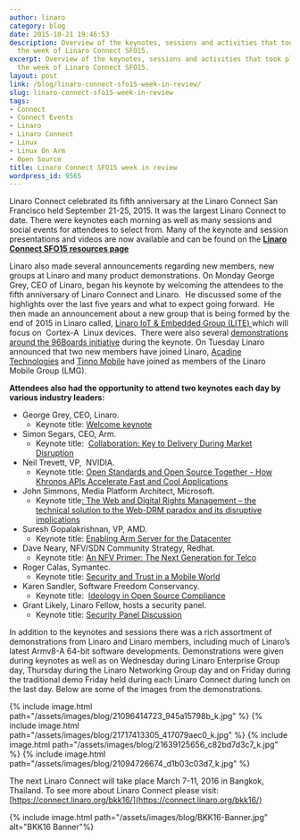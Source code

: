 ```yaml
---
author: linaro
category: blog
date: 2015-10-21 19:46:53
description: Overview of the keynotes, sessions and activities that took place during
  the week of Linaro Connect SFO15.
excerpt: Overview of the keynotes, sessions and activities that took place during
  the week of Linaro Connect SFO15.
layout: post
link: /blog/linaro-connect-sfo15-week-in-review/
slug: linaro-connect-sfo15-week-in-review
tags:
- Connect
- Connect Events
- Linaro
- Linaro Connect
- Linux
- Linux On Arm
- Open Source
title: Linaro Connect SFO15 week in review
wordpress_id: 9565
---
```


Linaro Connect celebrated its fifth anniversary at the Linaro Connect San Francisco held September 21-25, 2015. It was the largest Linaro Connect to date. There were keynotes each morning as well as many sessions and social events for attendees to select from. Many of the keynote and session presentations and videos are now available and can be found on the **[Linaro Connect SFO15 resources page](https://connect.linaro.org/sfo15/)**

Linaro also made several announcements regarding new members, new groups at Linaro and many product demonstrations. On Monday George Grey, CEO of Linaro, began his keynote by welcoming the attendees to the fifth anniversary of Linaro Connect and Linaro.  He discussed some of the highlights over the last five years and what to expect going forward.  He then made an announcement about a new group that is being formed by the end of 2015 in Linaro called, [Linaro IoT & Embedded Group (LITE) ](https://youtu.be/5viiqYeOATI?t=24m14s)which will focus on  Cortex-A  Linux devices.  There were also several [demonstrations around the 96Boards initiative](https://youtu.be/5viiqYeOATI?t=33m25s) during the keynote. On Tuesday Linaro announced that two new members have joined Linaro, [Acadine Technologies](https://youtu.be/S3YMBLOTXSI?t=3m6s) and [Tinno Mobile](https://youtu.be/5viiqYeOATI?t=1h29m16s) have joined as members of the Linaro Mobile Group (LMG).

**Attendees also had the opportunity to attend two keynotes each day by various industry leaders:**

- George Grey, CEO, Linaro.
  - Keynote title: [Welcome keynote](https://www.youtube.com/watch?v=5viiqYeOATI&feature=youtu.be&t=50m55s)
- Simon Segars, CEO, Arm.
  - Keynote title:  [Collaboration: Key to Delivery During Market Disruption](https://www.youtube.com/watch?v=5viiqYeOATI&feature=youtu.be&t=50m55s)
- Neil Trevett, VP,  NVIDIA.
  - Keynote title: [Open Standards and Open Source Together - How Khronos APIs Accelerate Fast and Cool Applications](https://www.youtube.com/watch?v=S3YMBLOTXSI)
- John Simmons, Media Platform Architect, Microsoft.
  - Keynote title[: The Web and Digital Rights Management – the technical solution to the Web-DRM paradox and its disruptive implications](https://www.youtube.com/watch?v=14YnkW6ZsI0)
- Suresh Gopalakrishnan, VP, AMD.
  - Keynote title: [Enabling Arm Server for the Datacenter](https://youtu.be/apMkjg8tubw?t=8m7s)
- Dave Neary, NFV/SDN Community Strategy, Redhat.
  - Keynote title: [An NFV Primer: The Next Generation for Telco](https://www.youtube.com/watch?v=9RPsaPr4mzg&feature=youtu.be&t=10m2s)
- Roger Calas, Symantec.
  - Keynote title: [Security and Trust in a Mobile World](https://www.youtube.com/watch?v=HPooPahP5Co)
- Karen Sandler, Software Freedom Conservancy.
  - Keynote title:  [Ideology in Open Source Compliance](https://www.youtube.com/watch?v=-GOCsXT8jas)
- Grant Likely, Linaro Fellow, hosts a security panel.
  - Keynote title: [Security Panel Discussion](https://www.youtube.com/watch?v=KTeT6yC915Y)

In addition to the keynotes and sessions there was a rich assortment of demonstrations from Linaro and Linaro members, including much of Linaro’s latest Armv8-A 64-bit software developments. Demonstrations were given during keynotes as well as on Wednesday during Linaro Enterprise Group day, Thursday during the Linaro Networking Group day and on Friday during the traditional demo Friday held during each Linaro Connect during lunch on the last day. Below are some of the images from the demonstrations.

{% include image.html path="/assets/images/blog/21096414723_945a15798b_k.jpg" %}
{% include image.html path="/assets/images/blog/21717413305_417079aec0_k.jpg" %}
{% include image.html path="/assets/images/blog/21639125656_c82bd7d3c7_k.jpg" %}
{% include image.html path="/assets/images/blog/21094726674_d1b03c03d7_k.jpg" %}

The next Linaro Connect will take place March 7-11, 2016 in Bangkok, Thailand. To see more about Linaro Connect please visit: [https://connect.linaro.org/bkk16/](https://connect.linaro.org/bkk16/)

{% include image.html path="/assets/images/blog/BKK16-Banner.jpg" alt="BKK16 Banner"%}
